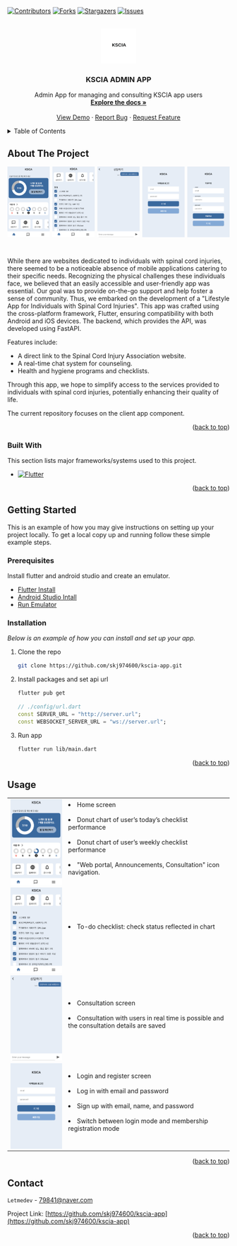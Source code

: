 <a name="readme-top"></a>

[![Contributors][contributors-shield]][contributors-url]
[![Forks][forks-shield]][forks-url]
[![Stargazers][stars-shield]][stars-url]
[![Issues][issues-shield]][issues-url]

<!-- PROJECT LOGO -->
<br />
<div align="center">
  <a href="https://github.com/skj974600/kscia-app">
    <img src="./assets/images/readme/logo.png" alt="Logo" width="80" height="80">
  </a>

  <h3 align="center">KSCIA ADMIN APP</h3>

  <p align="center">
    Admin App for managing and consulting KSCIA app users 
    <br />
    <a href="https://github.com/skj974600/kscia-app"><strong>Explore the docs »</strong></a>
    <br />
    <br />
    <a href="https://github.com/skj974600/kscia-app">View Demo</a>
    ·
    <a href="https://github.com/skj974600/kscia-app/issues">Report Bug</a>
    ·
    <a href="https://github.com/skj974600/kscia-app/issues">Request Feature</a>
  </p>
</div>

<!-- TABLE OF CONTENTS -->
<details>
  <summary>Table of Contents</summary>
  <ol>
    <li>
      <a href="#about-the-project">About The Project</a>
      <ul>
        <li><a href="#built-with">Built With</a></li>
      </ul>
    </li>
    <li>
      <a href="#getting-started">Getting Started</a>
      <ul>
        <li><a href="#prerequisites">Prerequisites</a></li>
        <li><a href="#installation">Installation</a></li>
      </ul>
    </li>
    <li><a href="#usage">Usage</a></li>
    <li><a href="#contact">Contact</a></li>
  </ol>
</details>

<!-- ABOUT THE PROJECT -->

## About The Project

<!-- ![Product Screen Shot][product-screenshot] -->
<div style="display: flex; justify-content: space-between;">
    <img src="./assets/images/readme/product_screen_1.png" alt="Home Screen" style="width: 19%;">
    <img src="./assets/images/readme/product_screen_2.png" alt="To-do Checklist" style="width: 19%; ">
    <img src="./assets/images/readme/product_screen_3.png" alt="Consultation Screen" style="width: 19%; ">
    <img src="./assets/images/readme/product_screen_4.png" alt="Login Screen" style="width: 19%;">
    <img src="./assets/images/readme/product_screen_5.png" alt="Register Screen" style="width: 19%;">
</div>

&nbsp;

While there are websites dedicated to individuals with spinal cord injuries, there seemed to be a noticeable absence of mobile applications catering to their specific needs. Recognizing the physical challenges these individuals face, we believed that an easily accessible and user-friendly app was essential. Our goal was to provide on-the-go support and help foster a sense of community. Thus, we embarked on the development of a "Lifestyle App for Individuals with Spinal Cord Injuries". This app was crafted using the cross-platform framework, Flutter, ensuring compatibility with both Android and iOS devices. The backend, which provides the API, was developed using FastAPI.

Features include:

- A direct link to the Spinal Cord Injury Association website.
- A real-time chat system for counseling.
- Health and hygiene programs and checklists.

Through this app, we hope to simplify access to the services provided to individuals with spinal cord injuries, potentially enhancing their quality of life.

The current repository focuses on the client app component.

<p align="right">(<a href="#readme-top">back to top</a>)</p>

### Built With

This section lists major frameworks/systems used to this project.

- [![Flutter][Flutter]][Flutter-url]

<p align="right">(<a href="#readme-top">back to top</a>)</p>

<!-- GETTING STARTED -->

## Getting Started

This is an example of how you may give instructions on setting up your project locally.
To get a local copy up and running follow these simple example steps.

### Prerequisites

Install flutter and android studio and create an emulator.

- [Flutter Install][Flutter-Install-url]
- [Android Studio Intall][Android-Studio-Install-url]
- [Run Emulator][Run-Emulator-url]

### Installation

_Below is an example of how you can install and set up your app._

1. Clone the repo

   ```sh
   git clone https://github.com/skj974600/kscia-app.git
   ```

2. Install packages and set api url

   ```sh
   flutter pub get
   ```

   ```dart
   // ./config/url.dart
   const SERVER_URL = "http://server.url";
   const WEBSOCKET_SERVER_URL = "ws://server.url";
   ```

3. Run app

   ```sh
   flutter run lib/main.dart
   ```

<p align="right">(<a href="#readme-top">back to top</a>)</p>

<!-- USAGE EXAMPLES -->

## Usage

<a name="usage"></a>

<table>
  <tr>
<td>
    <img src="./assets/images/readme/product_screen_1.png" align="center" alt="Home Screen" style="width: 220px;" />
</td>
    <td>
    <div><li>Home screen</li></div>&nbsp;
    <div><li>Donut chart of user’s today’s checklist performance</li></div>&nbsp;
    <div><li>Donut chart of user’s weekly checklist performance</li></div>&nbsp;
    <div><li>"Web portal, Announcements, Consultation" icon navigation.</li></div>&nbsp;
</td>
  </tr>
  <tr>
<td>
    <img src="./assets/images/readme/product_screen_2.png" alt="To-do Checklist" align="left" style="width: 220px;" />
</td>
    <td>
    <div><li>To-do checklist: check status reflected in chart</li></div>&nbsp;
        
</td>

</tr>
  <tr>
<td>
    <img src="./assets/images/readme/product_screen_3.png" alt="Consultation Screen" align="left" style="width: 220px;"  />
</td>
    <td>
        <div><li>Consultation screen</li></div>&nbsp;
        <div><li>Consultation with users in real time is possible and the consultation details are saved</li></div>&nbsp;
</td>

  </tr>
  <tr>
<td>
    <img src="./assets/images/readme/product_screen_4.png" alt="Login and Register Screen" align="left" style="width: 220px;" />
</td>

<td>
        <div><li>Login and register screen</li></div>&nbsp;
        <div><li>Log in with email and password</li></div>&nbsp;
        <div><li>Sign up with email, name, and password</li></div>&nbsp;
        <div><li>Switch between login mode and membership registration mode</li></div>&nbsp;
</td>

</tr>
</table>
<p align="right">(<a href="#readme-top">back to top</a>)</p>

## Contact

`Letmedev` - <79841@naver.com>

Project Link: [https://github.com/skj974600/kscia-app](https://github.com/skj974600/kscia-app)

<p align="right">(<a href="#readme-top">back to top</a>)</p>

<!-- MARKDOWN LINKS & IMAGES -->

[contributors-shield]: https://img.shields.io/github/contributors/skj974600/kscia-app.svg?style=for-the-badge
[contributors-url]: https://github.com/skj974600/kscia-app/graphs/contributors
[forks-shield]: https://img.shields.io/github/forks/skj974600/kscia-app.svg?style=for-the-badge
[forks-url]: https://github.com/skj974600/kscia-app/network/members
[stars-shield]: https://img.shields.io/github/stars/skj974600/kscia-app.svg?style=for-the-badge
[stars-url]: https://github.com/skj974600/kscia-app/stargazers
[issues-shield]: https://img.shields.io/github/issues/skj974600/kscia-app.svg?style=for-the-badge
[issues-url]: https://github.com/skj974600/kscia-app/issues
[product-screenshot]: images/readme/product_screenshot.png
[Flutter]: https://img.shields.io/badge/Flutter-%2302569B.svg?style=for-the-badge&logo=Flutter&logoColor=white
[Flutter-url]: https://flutter.dev/
[Flutter-install-url]: https://docs.flutter.dev/get-started/install
[Android-Studio-install-url]: https://developer.android.com/studio
[Run-Emulator-url]: https://developer.android.com/studio/run/emulator?hl=en
